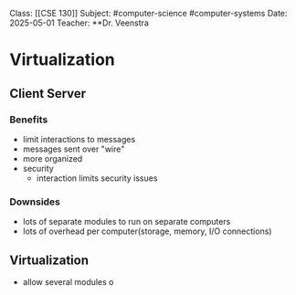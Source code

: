 Class: [[CSE 130]]
Subject: #computer-science #computer-systems 
Date: 2025-05-01
Teacher: **Dr. Veenstra 

# Virtualization

## Client Server

### Benefits
- limit interactions to messages
- messages sent over "wire"
- more organized
- security
	- interaction limits security issues

### Downsides
- lots of separate modules to run on separate computers
- lots of overhead per computer(storage, memory, I/O connections)

## Virtualization
- allow several modules o